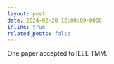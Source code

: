 ```yaml
---
layout: post
date: 2024-02-28 12:00:00-0000
inline: true
related_posts: false
---
```


One paper accepted to IEEE TMM.
